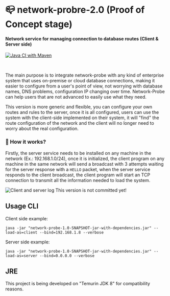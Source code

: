 # 📪 network-probre-2.0 (Proof of Concept stage)

#### Network service for managing connection to database routes (Client & Server side)

[![Java CI with Maven](https://github.com/daviddev16/network-probe-2.0/actions/workflows/maven.yml/badge.svg)](https://github.com/daviddev16/network-probe-2.0/actions/workflows/maven.yml)

<br>

The main purpose is to integrate network-probe with any kind of enterprise system that uses on-premise or cloud database connections, making it easier to configure from a user's point of view, not worrying with database names, DNS problems, configuration IP changing over time. Network-Probe can help users that are not advanced to easily use what they need.

This version is more generic and flexible, you can configure your own routes and rules to the server, once it is all configured, users can use the system with the client-side implemented on their system, it will "find" the route configuration of the network and the client will no longer need to worry about the real configuration.

### 💠 How it works?

Firstly, the server service needs to be installed on any machine in the network (Ex.: 192.168.1.0/24), once it is initialized, the client program on any machine in the same network will send a broadcast with 3 attempts waiting for the server response with a `HELLO` packet, when the server service responds to the client broadcast, the client program will start an TCP connection to transmit all the information needed to load the system.

![Client and server log](https://i.imgur.com/wC7yRKX_d.webp?maxwidth=1920)
This version is not committed yet!

## Usage CLI

Client side example:
```
java -jar "network-probe-1.0-SNAPSHOT-jar-with-dependencies.jar" --load-as=client --bind=192.168.1.8 --verbose
```

Server side example:
```
java -jar "network-probe-1.0-SNAPSHOT-jar-with-dependencies.jar" --load-as=server --bind=0.0.0.0 --verbose
```

## JRE

This project is being developed on "Temurin JDK 8" for compatibility reasons.
